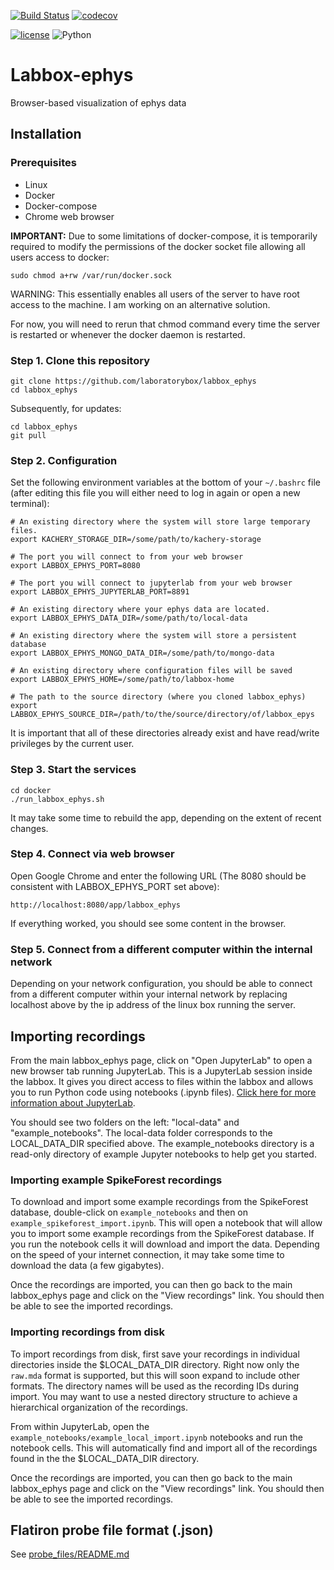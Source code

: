 [![Build Status](https://travis-ci.org/laboratorybox/labbox_ephys.svg?branch=master)](https://travis-ci.org/laboratorybox/labbox_ephys)
[![codecov](https://codecov.io/gh/laboratorybox/labbox_ephys/branch/master/graph/badge.svg)](https://codecov.io/gh/laboratorybox/labbox_ephys)

[![license](https://img.shields.io/badge/License-Apache--2.0-blue.svg)](https://opensource.org/licenses/Apache-2.0)
![Python](https://img.shields.io/badge/python-%3E=3.6-blue.svg)

# Labbox-ephys

Browser-based visualization of ephys data

## Installation

### Prerequisites

* Linux
* Docker
* Docker-compose
* Chrome web browser

**IMPORTANT:** Due to some limitations of docker-compose, it is temporarily required to modify the permissions of the docker socket file allowing all users access to docker:

```
sudo chmod a+rw /var/run/docker.sock
```

WARNING: This essentially enables all users of the server to have root access to the machine. I am working on an alternative solution.

For now, you will need to rerun that chmod command every time the server is restarted or whenever the docker daemon is restarted.

### Step 1. Clone this repository

```
git clone https://github.com/laboratorybox/labbox_ephys
cd labbox_ephys
```

Subsequently, for updates:

```
cd labbox_ephys
git pull
```

### Step 2. Configuration

Set the following environment variables at the bottom of your `~/.bashrc` file (after editing this file you will either need to log in again or open a new terminal):

```
# An existing directory where the system will store large temporary files.
export KACHERY_STORAGE_DIR=/some/path/to/kachery-storage

# The port you will connect to from your web browser
export LABBOX_EPHYS_PORT=8080

# The port you will connect to jupyterlab from your web browser
export LABBOX_EPHYS_JUPYTERLAB_PORT=8891

# An existing directory where your ephys data are located.
export LABBOX_EPHYS_DATA_DIR=/some/path/to/local-data

# An existing directory where the system will store a persistent database
export LABBOX_EPHYS_MONGO_DATA_DIR=/some/path/to/mongo-data

# An existing directory where configuration files will be saved
export LABBOX_EPHYS_HOME=/some/path/to/labbox-home

# The path to the source directory (where you cloned labbox_ephys)
export LABBOX_EPHYS_SOURCE_DIR=/path/to/the/source/directory/of/labbox_epys
```

It is important that all of these directories already exist and have read/write privileges by the current user.

### Step 3. Start the services

```
cd docker
./run_labbox_ephys.sh
```

It may take some time to rebuild the app, depending on the extent of recent changes.

### Step 4. Connect via web browser

Open Google Chrome and enter the following URL (The 8080 should be consistent with LABBOX_EPHYS_PORT set above):

```
http://localhost:8080/app/labbox_ephys
```

If everything worked, you should see some content in the browser.

### Step 5. Connect from a different computer within the internal network

Depending on your network configuration, you should be able to connect from a different computer within your internal network by replacing localhost above by the ip address of the linux box running the server.

## Importing recordings

From the main labbox_ephys page, click on "Open JupyterLab" to open a new browser tab running JupyterLab. This is a JupyterLab session inside the labbox. It gives you direct access to files within the labbox and allows you to run Python code using notebooks (.ipynb files). [Click here for more information about JupyterLab](https://jupyterlab.readthedocs.io/en/stable/#).

You should see two folders on the left: "local-data" and "example_notebooks". The local-data folder corresponds to the LOCAL_DATA_DIR specified above. The example_notebooks directory is a read-only directory of example Jupyter notebooks to help get you started.

### Importing example SpikeForest recordings

To download and import some example recordings from the SpikeForest database, double-click on `example_notebooks` and then on `example_spikeforest_import.ipynb`. This will open a notebook that will allow you to import some example recordings from the SpikeForest database. If you run the notebook cells it will download and import the data. Depending on the speed of your internet connection, it may take some time to download the data (a few gigabytes).

Once the recordings are imported, you can then go back to the main labbox_ephys page and click on the "View recordings" link. You should then be able to see the imported recordings.

### Importing recordings from disk

To import recordings from disk, first save your recordings in individual directories inside the $LOCAL_DATA_DIR directory. Right now only the `raw.mda` format is supported, but this will soon expand to include other formats. The directory names will be used as the recording IDs during import. You may want to use a nested directory structure to achieve a hierarchical organization of the recordings.

From within JupyterLab, open the `example_notebooks/example_local_import.ipynb` notebooks and run the notebook cells. This will automatically find and import all of the recordings found in the the $LOCAL_DATA_DIR directory.

Once the recordings are imported, you can then go back to the main labbox_ephys page and click on the "View recordings" link. You should then be able to see the imported recordings.

## Flatiron probe file format (.json)
 
See [probe_files/README.md](probe_files/README.md)
